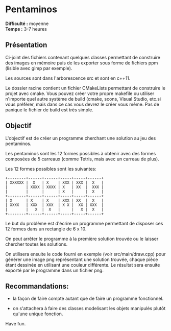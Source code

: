 # Pentaminos

**Difficulté :** moyenne    
**Temps :** 3-7 heures

## Présentation

Ci-joint des fichiers contenant quelques classes permettant de construire des
images en mémoire puis de les exporter sous forme de fichiers ppm (lisible avec
gimp par exemple).

Les sources sont dans l'arborescence src et sont en c++11.

Le dossier racine contient un fichier CMakeLists permettant de construire le
projet avec cmake. Vous pouvez créer votre propre makefile
ou utiliser n'importe quel autre système de build (cmake, scons, Visual Studio,
etc.si vous préférer, mais dans ce cas vous devrez le créer vous même. Pas
de panique le fichier de build est très simple.

## Objectif

L'objectif est de créer un programme cherchant une solution au jeu des
pentaminos.

Les pentaminos sont les 12 formes possibles à obtenir avec des formes composées
de 5 carreaux (comme Tetris, mais avec un carreau de plus).

Les 12 formes possibles sont les suivantes:

```
+--------+------+------+-----+-----+------+   
| XXXXXX |  X   | X    | XXX | XXX |  X   |   
|        | XXXX | XXXX | X   | XX  |  XXX |   
|        |      |      | X   |     |  X   |   
+--------+------+------+-----+-----+------+   
| X      | X    | X    | XXX | XX  |  X   |   
| XXXX   | XXX  | XXX  | X X |  XX | XXX  |   
|        |   X  |  X   |     |   X |  X   |   
+--------+------+------+-----+-----+------+   
```

Le but du problème est d'écrire un programme permettant de disposer
ces 12 formes dans un rectangle de 6 x 10. 

On peut arrêter le programme à la première solution trouvée ou le 
laisser chercher toutes les solutions.

On utilisera ensuite le code fourni en exemple (voir src/main/draw.cpp) pour
générer une image png représentant une solution trouvée, chaque pièce étant 
dessinée en utilisant une couleur différente. Le résultat sera ensuite exporté 
par le programme dans un fichier png.

## Recommandations:

- la façon de faire compte autant que de faire un programme fonctionnel.

- on s'attachera à faire des classes modelisant les objets manipulés
plutôt qu'une unique fonction.

Have fun.

